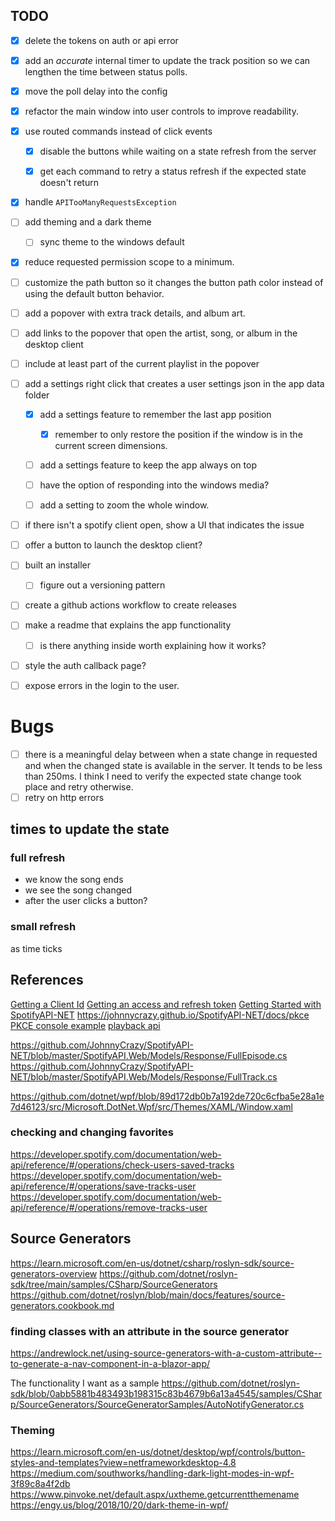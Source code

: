 
## TODO

- [x] delete the tokens on auth or api error

- [x] add an *accurate* internal timer to update the track position so we can lengthen the time between status polls.
- [x] move the poll delay into the config


- [x] refactor the main window into user controls to improve readability.

- [x] use routed commands instead of click events
  - [x] disable the buttons while waiting on a state refresh from the server
  - [x] get each command to retry a status refresh if the expected state doesn't return


- [x] handle `APITooManyRequestsException`
- [ ] add theming and a dark theme
  - [ ] sync theme to the windows default
- [x] reduce requested permission scope to a minimum.


- [ ] customize the path button so it changes the button path color instead of using the default button behavior.
- [ ] add a popover with extra track details, and album art.
- [ ] add links to the popover that open the artist, song, or album in the desktop client
- [ ] include at least part of the current playlist in the popover


- [ ] add a settings right click that creates a user settings json in the app data folder
  - [x] add a settings feature to remember the last app position
    - [x] remember to only restore the position if the window is in the current screen dimensions.
  - [ ] add a settings feature to keep the app always on top
  - [ ] have the option of responding into the windows media?
  - [ ] add a setting to zoom the whole window.


- [ ] if there isn't a spotify client open, show a UI that indicates the issue
- [ ] offer a button to launch the desktop client?


- [ ] built an installer
  - [ ] figure out a versioning pattern
- [ ] create a github actions workflow to create releases
- [ ] make a readme that explains the app functionality
  - [ ] is there anything inside worth explaining how it works?
- [ ] style the auth callback page?

- [ ] expose errors in the login to the user.

# Bugs
- [ ] there is a meaningful delay between when a state change in requested and when the changed state is available in the server. It tends to be less than 250ms. I think I need to verify the expected state change took place and retry otherwise.
- [ ] retry on http errors

## times to update the state

### full refresh
- we know the song ends
- we see the song changed
- after the user clicks a button?

### small refresh 
as time ticks


## References
[Getting a Client Id](https://support.heateor.com/get-spotify-client-id-client-secret/)
[Getting an access and refresh token](https://github.com/JohnnyCrazy/SpotifyAPI-NET/blob/master/SpotifyAPI.Web.Examples/Example.TokenSwap/Client/Program.cs)
[Getting Started with SpotifyAPI-NET](https://johnnycrazy.github.io/SpotifyAPI-NET/docs/getting_started)
https://johnnycrazy.github.io/SpotifyAPI-NET/docs/pkce
[PKCE console example](https://github.com/JohnnyCrazy/SpotifyAPI-NET/blob/54f8f8960fbd859781fd971efaca94462ca52468/SpotifyAPI.Web.Examples/Example.CLI.PersistentConfig/Program.cs)
[playback api](https://developer.spotify.com/documentation/web-api/reference/#/operations/get-information-about-the-users-current-playback)

https://github.com/JohnnyCrazy/SpotifyAPI-NET/blob/master/SpotifyAPI.Web/Models/Response/FullEpisode.cs
https://github.com/JohnnyCrazy/SpotifyAPI-NET/blob/master/SpotifyAPI.Web/Models/Response/FullTrack.cs

https://github.com/dotnet/wpf/blob/89d172db0b7a192de720c6cfba5e28a1e7d46123/src/Microsoft.DotNet.Wpf/src/Themes/XAML/Window.xaml

### checking and changing favorites
https://developer.spotify.com/documentation/web-api/reference/#/operations/check-users-saved-tracks
https://developer.spotify.com/documentation/web-api/reference/#/operations/save-tracks-user
https://developer.spotify.com/documentation/web-api/reference/#/operations/remove-tracks-user

## Source Generators
https://learn.microsoft.com/en-us/dotnet/csharp/roslyn-sdk/source-generators-overview
https://github.com/dotnet/roslyn-sdk/tree/main/samples/CSharp/SourceGenerators
https://github.com/dotnet/roslyn/blob/main/docs/features/source-generators.cookbook.md

### finding classes with an attribute in the source generator
https://andrewlock.net/using-source-generators-with-a-custom-attribute--to-generate-a-nav-component-in-a-blazor-app/

The functionality I want as a sample
https://github.com/dotnet/roslyn-sdk/blob/0abb5881b483493b198315c83b4679b6a13a4545/samples/CSharp/SourceGenerators/SourceGeneratorSamples/AutoNotifyGenerator.cs

### Theming
https://learn.microsoft.com/en-us/dotnet/desktop/wpf/controls/button-styles-and-templates?view=netframeworkdesktop-4.8
https://medium.com/southworks/handling-dark-light-modes-in-wpf-3f89c8a4f2db
https://www.pinvoke.net/default.aspx/uxtheme.getcurrentthemename
https://engy.us/blog/2018/10/20/dark-theme-in-wpf/